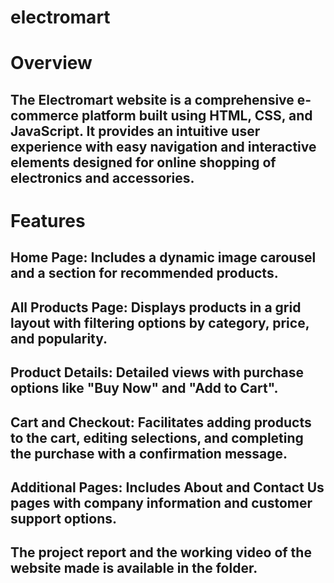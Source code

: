 # electromart
# Overview
## The Electromart website is a comprehensive e-commerce platform built using HTML, CSS, and JavaScript. It provides an intuitive user experience with easy navigation and interactive elements designed for online shopping of electronics and accessories.

# Features
## Home Page: Includes a dynamic image carousel and a section for recommended products.
## All Products Page: Displays products in a grid layout with filtering options by category, price, and popularity.
## Product Details: Detailed views with purchase options like "Buy Now" and "Add to Cart".
## Cart and Checkout: Facilitates adding products to the cart, editing selections, and completing the purchase with a confirmation message.
## Additional Pages: Includes About and Contact Us pages with company information and customer support options.
## The project report and the working video of the website made is available in the folder.
